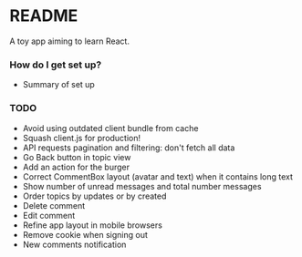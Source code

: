 # README #

A toy app aiming to learn React.

### How do I get set up? ###

* Summary of set up


### TODO ###

* Avoid using outdated client bundle from cache  
* Squash client.js for production!  
* API requests pagination and filtering: don't fetch all data  
* Go Back button in topic view  
* Add an action for the burger  
* Correct CommentBox layout (avatar and text) when it contains long text  
* Show number of unread messages and total number messages  
* Order topics by updates or by created  
* Delete comment  
* Edit comment  
* Refine app layout in mobile browsers  
* Remove cookie when signing out  
* New comments notification  
